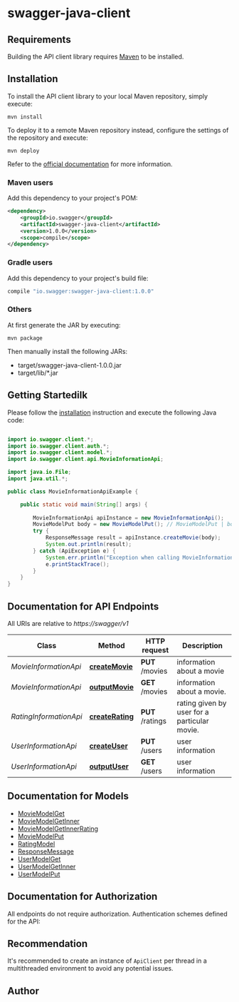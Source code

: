 # swagger-java-client

## Requirements

Building the API client library requires [Maven](https://maven.apache.org/) to be installed.

## Installation

To install the API client library to your local Maven repository, simply execute:

```shell
mvn install
```

To deploy it to a remote Maven repository instead, configure the settings of the repository and execute:

```shell
mvn deploy
```

Refer to the [official documentation](https://maven.apache.org/plugins/maven-deploy-plugin/usage.html) for more information.

### Maven users

Add this dependency to your project's POM:

```xml
<dependency>
    <groupId>io.swagger</groupId>
    <artifactId>swagger-java-client</artifactId>
    <version>1.0.0</version>
    <scope>compile</scope>
</dependency>
```

### Gradle users

Add this dependency to your project's build file:

```groovy
compile "io.swagger:swagger-java-client:1.0.0"
```

### Others

At first generate the JAR by executing:

    mvn package

Then manually install the following JARs:

* target/swagger-java-client-1.0.0.jar
* target/lib/*.jar

## Getting Startedilk

Please follow the [installation](#installation) instruction and execute the following Java code:

```java

import io.swagger.client.*;
import io.swagger.client.auth.*;
import io.swagger.client.model.*;
import io.swagger.client.api.MovieInformationApi;

import java.io.File;
import java.util.*;

public class MovieInformationApiExample {

    public static void main(String[] args) {
        
        MovieInformationApi apiInstance = new MovieInformationApi();
        MovieModelPut body = new MovieModelPut(); // MovieModelPut | body of the movies
        try {
            ResponseMessage result = apiInstance.createMovie(body);
            System.out.println(result);
        } catch (ApiException e) {
            System.err.println("Exception when calling MovieInformationApi#createMovie");
            e.printStackTrace();
        }
    }
}

```

## Documentation for API Endpoints

All URIs are relative to *https://swagger/v1*

Class | Method | HTTP request | Description
------------ | ------------- | ------------- | -------------
*MovieInformationApi* | [**createMovie**](docs/MovieInformationApi.md#createMovie) | **PUT** /movies | information about a movie
*MovieInformationApi* | [**outputMovie**](docs/MovieInformationApi.md#outputMovie) | **GET** /movies | information about a movie.
*RatingInformationApi* | [**createRating**](docs/RatingInformationApi.md#createRating) | **PUT** /ratings | rating given by user for a particular movie.
*UserInformationApi* | [**createUser**](docs/UserInformationApi.md#createUser) | **PUT** /users | user information
*UserInformationApi* | [**outputUser**](docs/UserInformationApi.md#outputUser) | **GET** /users | user information


## Documentation for Models

 - [MovieModelGet](docs/MovieModelGet.md)
 - [MovieModelGetInner](docs/MovieModelGetInner.md)
 - [MovieModelGetInnerRating](docs/MovieModelGetInnerRating.md)
 - [MovieModelPut](docs/MovieModelPut.md)
 - [RatingModel](docs/RatingModel.md)
 - [ResponseMessage](docs/ResponseMessage.md)
 - [UserModelGet](docs/UserModelGet.md)
 - [UserModelGetInner](docs/UserModelGetInner.md)
 - [UserModelPut](docs/UserModelPut.md)


## Documentation for Authorization

All endpoints do not require authorization.
Authentication schemes defined for the API:

## Recommendation

It's recommended to create an instance of `ApiClient` per thread in a multithreaded environment to avoid any potential issues.

## Author



